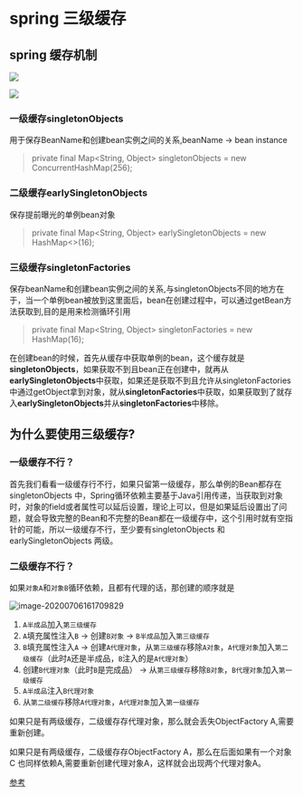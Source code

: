 # spring 三级缓存

## spring 缓存机制

![](https://img2020.cnblogs.com/blog/2027777/202008/2027777-20200822213542986-1450430873.png)

![](https://img2020.cnblogs.com/blog/2027777/202008/2027777-20200822224312938-1691750102.png)

### 一级缓存singletonObjects

用于保存BeanName和创建bean实例之间的关系,beanName -> bean instance

> private final Map<String, Object> singletonObjects = new ConcurrentHashMap(256);

### 二级缓存earlySingletonObjects

保存提前曝光的单例bean对象

> private final Map<String, Object> earlySingletonObjects = new HashMap<>(16);

### 三级缓存singletonFactories

保存beanName和创建bean实例之间的关系,与singletonObjects不同的地方在于，当一个单例bean被放到这里面后，bean在创建过程中，可以通过getBean方法获取到,目的是用来检测循环引用

> private final Map<String, Object> singletonFactories = new HashMap(16);

在创建bean的时候，首先从缓存中获取单例的bean，这个缓存就是**singletonObjects**，如果获取不到且bean正在创建中，就再从**earlySingletonObjects**中获取，如果还是获取不到且允许从singletonFactories中通过getObject拿到对象，就从**singletonFactories**中获取，如果获取到了就存入**earlySingletonObjects**并从**singletonFactories**中移除。

## 为什么要使用三级缓存?

### 一级缓存不行？

首先我们看看一级缓存行不行，如果只留第一级缓存，那么单例的Bean都存在singletonObjects 中，Spring循环依赖主要基于Java引用传递，当获取到对象时，对象的field或者属性可以延后设置，理论上可以，但是如果延后设置出了问题，就会导致完整的Bean和不完整的Bean都在一级缓存中，这个引用时就有空指针的可能，所以一级缓存不行，至少要有singletonObjects 和earlySingletonObjects 两级。

### 二级缓存不行？

如果`对象A`和`对象B`循环依赖，且都有代理的话，那创建的顺序就是

![image-20200706161709829](https://imgconvert.csdnimg.cn/aHR0cHM6Ly9naXRlZS5jb20vd3hfY2MzNDdiZTY5Ni9ibG9nSW1hZ2UvcmF3L21hc3Rlci9pbWFnZS0yMDIwMDcwNjE2MTcwOTgyOS5wbmc?x-oss-process=image/format,png)

1. `A半成品`加入`第三级缓存`
2. `A`填充属性注入`B` -> 创建`B对象` -> `B半成品`加入`第三级缓存`
3. `B`填充属性注入`A` -> 创建`A代理对象`，从`第三级缓存`移除`A对象`，`A代理对象`加入`第二级缓存`（此时`A`还是半成品，`B`注入的是`A代理对象`）
4. 创建`B代理对象`（此时`B`是完成品） -> 从`第三级缓存`移除`B对象`，`B代理对象`加入`第一级缓存`
5. `A半成品`注入`B代理对象`
6. 从`第二级缓存`移除`A代理对象`，`A代理对象`加入`第一级缓存`

如果只是有两级缓存，二级缓存存代理对象，那么就会丢失ObjectFactory A,需要重新创建。

如果只是有两级缓存，二级缓存存ObjectFactory A，那么在后面如果有一个对象C 也同样依赖A,需要重新创建代理对象A，这样就会出现两个代理对象A。

[参考](https://www.cnblogs.com/semi-sub/p/13548479.html)

